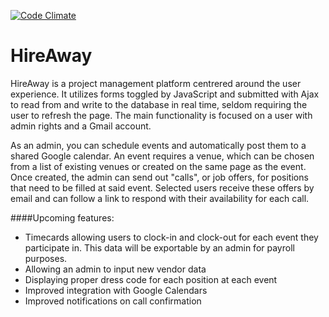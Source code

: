 <!-- [![Build Status](https://travis-ci.org/cpsoinos/hire_away.svg?branch=master)](https://travis-ci.org/cpsoinos/hire_away) -->
  [![Code Climate](https://codeclimate.com/github/cpsoinos/hire_away.png)](https://codeclimate.com/github/cpsoinos/hire_away)
  <!-- [![Coverage Status](https://coveralls.io/repos/cpsoinos/hire_away/badge.svg)](https://coveralls.io/r/cpsoinos/hire_away) -->

HireAway
========

HireAway is a project management platform centrered around the user experience.
It utilizes forms toggled by JavaScript and submitted with Ajax to read from
and write to the database in real time, seldom requiring the user to refresh
the page. The main functionality is focused on a user with admin rights and a
Gmail account.

As an admin, you can schedule events and automatically post them to a shared
Google calendar. An event requires a venue, which can be chosen from a list of
existing venues or created on the same page as the event. Once created, the
admin can send out "calls", or job offers, for positions that need to be filled
at said event. Selected users receive these offers by email and can follow a
link to respond with their availability for each call.

####Upcoming features:

- Timecards allowing users to clock-in and clock-out for each event they
participate in. This data will be exportable by an admin for payroll purposes.
- Allowing an admin to input new vendor data
- Displaying proper dress code for each position at each event
- Improved integration with Google Calendars
- Improved notifications on call confirmation
